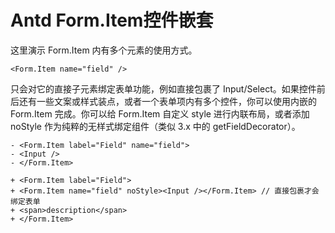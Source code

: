 # Antd Form.Item控件嵌套

这里演示 Form.Item 内有多个元素的使用方式。

```
<Form.Item name="field" /> 
```

只会对它的直接子元素绑定表单功能，例如直接包裹了 Input/Select。如果控件前后还有一些文案或样式装点，或者一个表单项内有多个控件，你可以使用内嵌的 Form.Item 完成。你可以给 Form.Item 自定义 style 进行内联布局，或者添加 noStyle 作为纯粹的无样式绑定组件（类似 3.x 中的 getFieldDecorator）。
  ```
  - <Form.Item label="Field" name="field">
  - <Input />
  - </Form.Item>
  
  + <Form.Item label="Field">
  + <Form.Item name="field" noStyle><Input /></Form.Item> // 直接包裹才会绑定表单
  + <span>description</span>
  + </Form.Item>
  ```

  